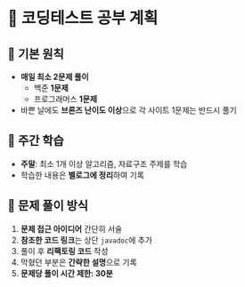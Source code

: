 # 📝 코딩테스트 공부 계획

## 📌 기본 원칙
- **매일 최소 2문제 풀이**
  - 백준 **1문제**
  - 프로그래머스 **1문제**
- 바쁜 날에도 **브론즈 난이도 이상**으로 각 사이트 1문제는 반드시 풀기

## 📌 주간 학습
- **주말**: 최소 1개 이상 알고리즘, 자료구조 주제를 학습
- 학습한 내용은 **벨로그에 정리**하여 기록

## 📌 문제 풀이 방식
1. **문제 접근 아이디어** 간단히 서술
2. **참조한 코드 링크**는 상단 `javadoc`에 추가
3. 풀이 후 **리팩토링 코드** 작성
4. 막혔던 부분은 **간략한 설명**으로 기록
5. **문제당 풀이 시간 제한: 30분**

